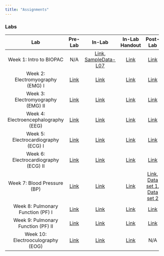 ```yaml
---
title: "Assignments"
---
```


### Labs


| Lab | Pre-Lab | In-Lab | In-Lab Handout | Post-Lab |
| :---: | :---: | :---: | :---: | :---: |
| Week 1: Intro to BIOPAC | N/A | [Link](inlabs/week_1_BIOPAC.pdf), [SampleData-L07](data/SampleData-L07) | [Link](inlabs/week_1_BIOPAC_assignment.pdf) | [Link](postlabs/week_1_BIOPAC.pdf) |
| Week 2: Electromyography (EMG) I | [Link](prelabs/week_2_EMG_I.pdf) | [Link](inlabs/week_2_EMG_I.pdf) | [Link](inlabs/week_2_EMG_I_assignment.pdf) | [Link](postlabs/week_2_EMG_I.pdf) |
| Week 3: Electromyography (EMG) II | [Link](prelabs/week_3_EMG_II.pdf) | [Link](inlabs/week_3_EMG_II.pdf) | [Link](inlabs/week_3_EMG_II_assignment.pdf) | [Link](postlabs/week_3_EMG_II.pdf) |
| Week 4: Electroencephalography (EEG) | [Link](prelabs/week_4_EEG.pdf) | [Link](inlabs/week_4_EEG.pdf) | [Link](inlabs/week_4_EEG_assignment.pdf) | [Link](postlabs/week_4_EEG.pdf) |
| Week 5: Electrocardiography (ECG) I | [Link](prelabs/week_5_ECG_I.pdf) | [Link](inlabs/week_5_ECG_I.pdf) | [Link](inlabs/week_5_ECG_I_assignment.pdf) | [Link](postlabs/week_5_ECG_I.pdf) |
| Week 6: Electrocardiography (ECG) II | [Link](prelabs/week_6_ECG_II.pdf) | [Link](inlabs/week_6_ECG_II.pdf) | [Link](inlabs/week_6_ECG_II_assignment.pdf) | [Link](postlabs/week_6_ECG_II.pdf) |
| Week 7: Blood Pressure (BP) | [Link](prelabs/week_7_BP.pdf) | [Link](inlabs/week_7_BP.pdf) | [Link](inlabs/week_7_BP_assignment.pdf) | [Link](postlabs/week_7_BP.pdf), [Data set 1](data/week_7_BP_1.csv), [Data set 2](data/week_7_BP_2.csv) |
| Week 8: Pulmonary Function (PF) I | [Link](prelabs/week_8_PF_I.pdf) | [Link](inlabs/week_8_PF_I.pdf) | [Link](inlabs/week_8_PF_I_assignment.pdf) | [Link](postlabs/week_8_PF_I.pdf) |
| Week 9: Pulmonary Function (PF) II | [Link](prelabs/week_9_PF_II.pdf) | [Link](inlabs/week_9_PF_II.pdf) | [Link](inlabs/week_9_PF_II_assignment.pdf) | [Link](postlabs/week_9_PF_II.pdf) |
| Week 10: Electrooculography (EOG) | [Link](prelabs/week_10_EOG.pdf) | [Link](inlabs/week_10_EOG.pdf) | [Link](inlabs/week_10_EOG_assignment.pdf) | N/A |
